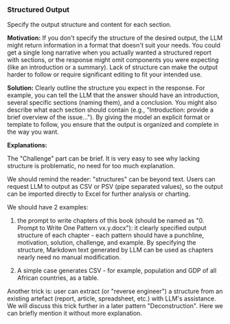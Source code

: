 ### Structured Output
Specify the output structure and content for each section.

**Motivation:** If you don't specify the structure of the desired output, the LLM might return information in a format that doesn't suit your needs. You could get a single long narrative when you actually wanted a structured report with sections, or the response might omit components you were expecting (like an introduction or a summary). Lack of structure can make the output harder to follow or require significant editing to fit your intended use.

**Solution:** Clearly outline the structure you expect in the response. For example, you can tell the LLM that the answer should have an introduction, several specific sections (naming them), and a conclusion. You might also describe what each section should contain (e.g., "Introduction: provide a brief overview of the issue..."). By giving the model an explicit format or template to follow, you ensure that the output is organized and complete in the way you want.

**Explanations:** 

The "Challenge" part can be brief. It is very easy to see why lacking structure is problematic, no need for too much explanation. 

We should remind the reader: "structures" can be beyond text. Users can request LLM to output as CSV or PSV (pipe separated values), so the output can be imported directly to Excel for further analysis or charting.

We should have 2 examples:

1. the prompt to write chapters of this book (should be named as "0. Prompt to Write One Pattern vx.y.docx"): it clearly specified output structure of each chapter - each pattern should have a punchline, motivation, solution, challenge, and example. By specifying the structure, Markdown text generated by LLM can be used as chapters nearly need no manual modification.

2. A simple case generates CSV - for example, population and GDP of all African countries, as a table.

Another trick is: user can extract (or "reverse engineer") a structure from an existing artefact (report, article, spreadsheet, etc.) with LLM's assistance. We will discuss this trick further in a later pattern "Deconstruction". Here we can briefly mention it without more explanation.
